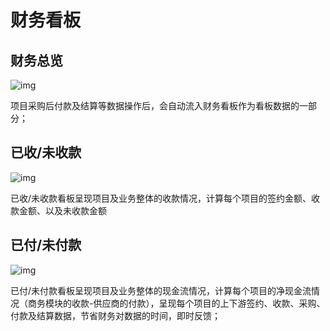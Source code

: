 # 财务看板
## 财务总览

![img](https://dm-1303208826.cos.ap-guangzhou.myqcloud.com/chm/8/clip_image001.png)

项目采购后付款及结算等数据操作后，会自动流入财务看板作为看板数据的一部分；

## 已收/未收款

![img](https://dm-1303208826.cos.ap-guangzhou.myqcloud.com/chm/8/clip_image002.png)

已收/未收款看板呈现项目及业务整体的收款情况，计算每个项目的签约金额、收款金额、以及未收款金额

## 已付/未付款

![img](https://dm-1303208826.cos.ap-guangzhou.myqcloud.com/chm/8/clip_image003.png)

已付/未付款看板呈现项目及业务整体的现金流情况，计算每个项目的净现金流情况（商务模块的收款-供应商的付款），呈现每个项目的上下游签约、收款、采购、付款及结算数据，节省财务对数据的时间，即时反馈；

 